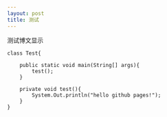 ```yaml
---
layout: post
title: 测试
---
```

测试博文显示

    class Test{
	
		public static void main(String[] args){
			test();
		}
		
		private void test(){
			System.Out.println("hello github pages!");
		}
	}